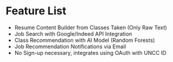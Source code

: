# Feature List
 - Resume Content Builder from Classes Taken (Only Raw Text)
 - Job Search with Google/Indeed API Integration
 - Class Recommendation with AI Model (Random Forests)
 - Job Recommendation Notifications via Email
 - No Sign-up necessary, integrates using OAuth with UNCC ID
